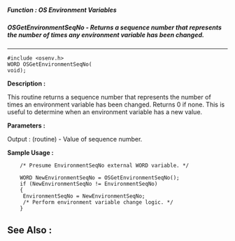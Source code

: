 ##### Function : OS Environment Variables
##### OSGetEnvironmentSeqNo - Returns a sequence number that represents the number of times any environment variable has been changed.
---
```
#include <osenv.h>
WORD OSGetEnvironmentSeqNo(
void);
```
**Description :**

This routine returns a sequence number that represents the number of times an 
environment variable has been changed. Returns 0 if none. This is useful to 
determine when an environment variable has a new value.

**Parameters :**

Output :
(routine)  -  Value of sequence number.



**Sample Usage :**
```
	/* Presume EnvironmentSeqNo external WORD variable. */ 

	WORD NewEnvironmentSeqNo = OSGetEnvironmentSeqNo(); 
	if (NewEnvironmentSeqNo != EnvironmentSeqNo) 
	{ 
	 EnvironmentSeqNo = NewEnvironmentSeqNo; 
	 /* Perform environment variable change logic. */ 
	}
```
**See Also :**
---
